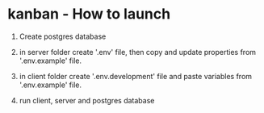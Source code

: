 # kanban - How to launch

1. Create postgres database

2. in server folder create '.env' file, then copy and update properties from '.env.example' file.

3. in client folder create '.env.development' file and paste variables from '.env.example' file.

4. run client, server and postgres database
